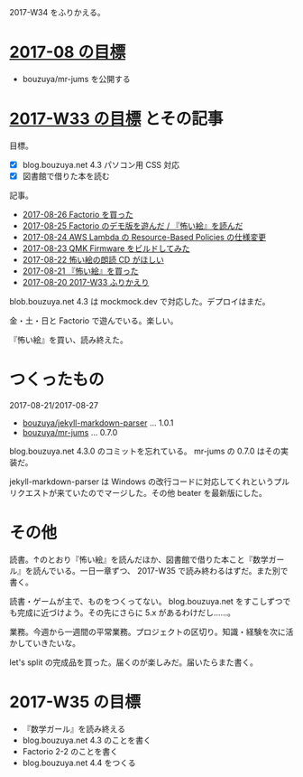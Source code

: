 2017-W34 をふりかえる。

# [2017-08 の目標][2017-07-31]

- bouzuya/mr-jums を公開する

# [2017-W33 の目標][2017-07-30] とその記事

目標。

- [x] blog.bouzuya.net 4.3 パソコン用 CSS 対応
- [x] 図書館で借りた本を読む

記事。

- [2017-08-26 Factorio を買った][2017-08-26]
- [2017-08-25 Factorio のデモ版を遊んだ / 『怖い絵』を読んだ][2017-08-25]
- [2017-08-24 AWS Lambda の Resource-Based Policies の仕様変更][2017-08-24]
- [2017-08-23 QMK Firmware をビルドしてみた][2017-08-23]
- [2017-08-22 怖い絵の朗読 CD がほしい][2017-08-22]
- [2017-08-21 『怖い絵』を買った][2017-08-21]
- [2017-08-20 2017-W33 ふりかえり][2017-08-20]

blob.bouzuya.net 4.3 は mockmock.dev で対応した。デプロイはまだ。

金・土・日と Factorio で遊んでいる。楽しい。

『怖い絵』を買い、読み終えた。

# つくったもの

2017-08-21/2017-08-27

- [bouzuya/jekyll-markdown-parser][] ... 1.0.1
- [bouzuya/mr-jums][] ... 0.7.0

blog.bouzuya.net 4.3.0 のコミットを忘れている。 mr-jums の 0.7.0 はその実装だ。

jekyll-markdown-parser は Windows の改行コードに対応してくれというプルリクエストが来ていたのでマージした。その他 beater を最新版にした。

# その他

読書。↑のとおり『怖い絵』を読んだほか、図書館で借りた本こと『数学ガール』を読んでいる。一日一章ずつ、 2017-W35 で読み終わるはずだ。また別で書く。

読書・ゲームが主で、ものをつくってない。 blog.bouzuya.net をすこしずつでも完成に近づけよう。その先にさらに 5.x があるわけだし……。

業務。今週から一週間の平常業務。プロジェクトの区切り。知識・経験を次に活かしていきたいな。

let's split の完成品を買った。届くのが楽しみだ。届いたらまた書く。

# 2017-W35 の目標

- 『数学ガール』を読み終える
- blog.bouzuya.net 4.3 のことを書く
- Factorio 2-2 のことを書く
- blog.bouzuya.net 4.4 をつくる

[2017-07-30]: https://blog.bouzuya.net/2017/07/30/
[2017-07-31]: https://blog.bouzuya.net/2017/07/31/
[2017-08-20]: https://blog.bouzuya.net/2017/08/20/
[2017-08-21]: https://blog.bouzuya.net/2017/08/21/
[2017-08-22]: https://blog.bouzuya.net/2017/08/22/
[2017-08-23]: https://blog.bouzuya.net/2017/08/23/
[2017-08-24]: https://blog.bouzuya.net/2017/08/24/
[2017-08-25]: https://blog.bouzuya.net/2017/08/25/
[2017-08-26]: https://blog.bouzuya.net/2017/08/26/
[bouzuya/jekyll-markdown-parser]: https://github.com/bouzuya/jekyll-markdown-parser
[bouzuya/mr-jums]: https://github.com/bouzuya/mr-jums

